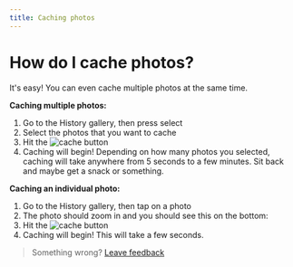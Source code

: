 ```yaml
---
title: Caching photos
---
```


# How do I cache photos?

It's easy! You can even cache multiple photos at the same time.

**Caching multiple photos:**

1. Go to the History gallery, then press select
2. Select the photos that you want to cache
3. Hit the ![cache] button
4. Caching will begin! Depending on how many photos you selected, caching will take anywhere from 5 seconds to a few minutes. Sit back and maybe get a snack or something.

**Caching an individual photo:**

1. Go to the History gallery, then tap on a photo
2. The photo should zoom in and you should see this on the bottom:
3. Hit the ![cache] button
4. Caching will begin! This will take a few seconds.

> Something wrong? [Leave feedback](https://forms.gle/agdyoB9PFfnv8cU1A/)


[cache]: https://raw.githubusercontent.com/zjohnzheng/FindHelp/master/images/cache.png
